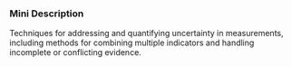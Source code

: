 ### Mini Description

Techniques for addressing and quantifying uncertainty in measurements, including methods for combining multiple indicators and handling incomplete or conflicting evidence.
